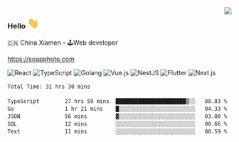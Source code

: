 <img align="right" src="https://github-readme-stats.vercel.app/api?username=yiiu&show_icons=false&bg_color=30,e96443,904e95&title_color=fff&text_color=fff" />

### Hello <img src="https://raw.githubusercontent.com/ABSphreak/ABSphreak/master/gifs/Hi.gif" width="26px" />
 
🇨🇳 China Xiamen・🕹Web developer

https://soapphoto.com

<p align="left"><img src="https://cdn.svgporn.com/logos/react.svg" alt="React" width="32" height="32"/> <img src="https://cdn.svgporn.com/logos/typescript-icon.svg" alt="TypeScript" width="32" height="32"/> <img src="https://cdn.svgporn.com/logos/gopher.svg" alt="Golang" width="32" height="32"/> <img src="https://cdn.svgporn.com/logos/vue.svg" alt="Vue.js" width="32" height="32"/> <img src="https://cdn.svgporn.com/logos/nestjs.svg" alt="NestJS" width="32" height="32"/> <img src="https://cdn.svgporn.com/logos/flutter.svg" alt="Flutter" width="32" height="32"/> <img src="https://cdn.svgporn.com/logos/nextjs-icon.svg" alt="Next.js" width="32" height="32"/></p>


<!--START_SECTION:waka-->

```txt
Total Time: 31 hrs 30 mins

TypeScript        27 hrs 59 mins  ██████████████████████▒░░   88.83 %
Go                1 hr 21 mins    █░░░░░░░░░░░░░░░░░░░░░░░░   04.33 %
JSON              56 mins         ▓░░░░░░░░░░░░░░░░░░░░░░░░   03.00 %
SQL               12 mins         ░░░░░░░░░░░░░░░░░░░░░░░░░   00.66 %
Text              11 mins         ░░░░░░░░░░░░░░░░░░░░░░░░░   00.59 %
```

<!--END_SECTION:waka-->
